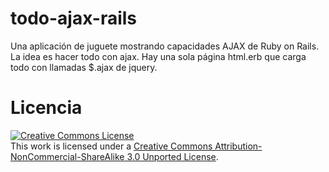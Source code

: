 todo-ajax-rails
===============

Una aplicación de juguete mostrando capacidades AJAX de Ruby on Rails.
La idea es hacer todo con ajax. Hay una sola página html.erb que carga
todo con llamadas $.ajax de jquery.

Licencia
========

<a rel="license" href="http://creativecommons.org/licenses/by-nc-sa/3.0/"><img alt="Creative Commons License" style="border-width:0" src="http://i.creativecommons.org/l/by-nc-sa/3.0/88x31.png" /></a><br />This work is licensed under a <a rel="license" href="http://creativecommons.org/licenses/by-nc-sa/3.0/">Creative Commons Attribution-NonCommercial-ShareAlike 3.0 Unported License</a>.

